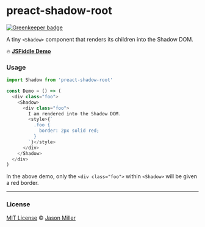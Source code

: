 # preact-shadow-root

[![Greenkeeper badge](https://badges.greenkeeper.io/developit/preact-shadow-root.svg)](https://greenkeeper.io/)

A tiny `<Shadow>` component that renders its children into the Shadow DOM.

🔥 [**JSFiddle Demo**](https://jsfiddle.net/developit/rw72nx24/)

### Usage

```js
import Shadow from 'preact-shadow-root'

const Demo = () => (
  <div class="foo">
    <Shadow>
      <div class="foo">
        I am rendered into the Shadow DOM.
        <style>{`
          .foo {
            border: 2px solid red;
          }
        `}</style>
      </div>
    </Shadow>
  </div>
)
```

In the above demo, only the `<div class="foo">` within `<Shadow>` will be given a red border.

---

### License

[MIT License](https://oss.ninja/mit/developit) © [Jason Miller](https://jasonformat.com)
